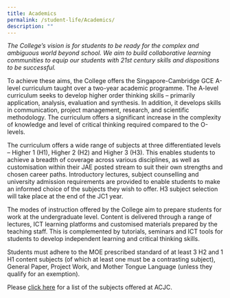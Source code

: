 ```yaml
---
title: Academics
permalink: /student-life/Academics/
description: ""
---
```

_The College’s vision is for students to be ready for the complex and ambiguous world beyond school. We aim to build collaborative learning communities to equip our students with 21st century skills and dispositions to be successful._

  

To achieve these aims, the College offers the Singapore-Cambridge GCE A-level curriculum taught over a two-year academic programme. The A-level curriculum seeks to develop higher order thinking skills – primarily application, analysis, evaluation and synthesis. In addition, it develops skills in communication, project management, research, and scientific methodology. The curriculum offers a significant increase in the complexity of knowledge and level of critical thinking required compared to the O-levels.

The curriculum offers a wide range of subjects at three differentiated levels – Higher 1 (H1), Higher 2 (H2) and Higher 3 (H3). This enables students to achieve a breadth of coverage across various disciplines, as well as customisation within their JAE posted stream to suit their own strengths and chosen career paths. Introductory lectures, subject counselling and university admission requirements are provided to enable students to make an informed choice of the subjects they wish to offer. H3 subject selection will take place at the end of the JC1 year. 

The modes of instruction offered by the College aim to prepare students for work at the undergraduate level. Content is delivered through a range of lectures, ICT learning platforms and customised materials prepared by the teaching staff. This is complemented by tutorials, seminars and ICT tools for students to develop independent learning and critical thinking skills.

  

Students must adhere to the MOE prescribed standard of at least 3 H2 and 1 H1 content subjects (of which at least one must be a contrasting subject), General Paper, Project Work, and Mother Tongue Language (unless they qualify for an exemption). 

  

Please [click here](/student-life/academics/subjects) for a list of the subjects offered at ACJC.